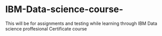 # IBM-Data-science-course-
This will be for assignments and testing while learning through IBM Data science proffesional Certificate course
